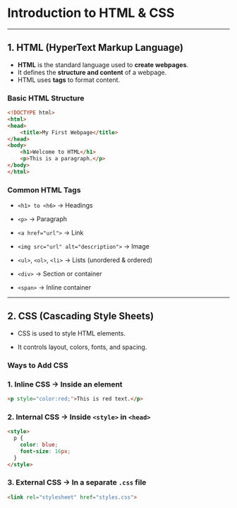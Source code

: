 # Introduction to HTML & CSS  

---

## 1. HTML (HyperText Markup Language)  
- **HTML** is the standard language used to **create webpages**.  
- It defines the **structure and content** of a webpage.  
- HTML uses **tags** to format content.  

### Basic HTML Structure  
```html
<!DOCTYPE html>
<html>
<head>
    <title>My First Webpage</title>
</head>
<body>
    <h1>Welcome to HTML</h1>
    <p>This is a paragraph.</p>
</body>
</html>
```

### Common HTML Tags

- `<h1> to <h6>` → Headings

- `<p>` → Paragraph

- `<a href="url">` → Link

- `<img src="url" alt="description">` → Image

- `<ul>`, `<ol>`, `<li>` → Lists (unordered & ordered)

- `<div>` → Section or container

- `<span>` → Inline container

---

## 2. CSS (Cascading Style Sheets)

- CSS is used to style HTML elements.

- It controls layout, colors, fonts, and spacing.

### Ways to Add CSS

### 1. Inline CSS → Inside an element

```html
<p style="color:red;">This is red text.</p>
```

### 2. Internal CSS → Inside `<style>` in `<head>`

```html
<style>
  p {
    color: blue;
    font-size: 16px;
  }
</style>
```

### 3. External CSS → In a separate `.css` file

```html
<link rel="stylesheet" href="styles.css">
```
